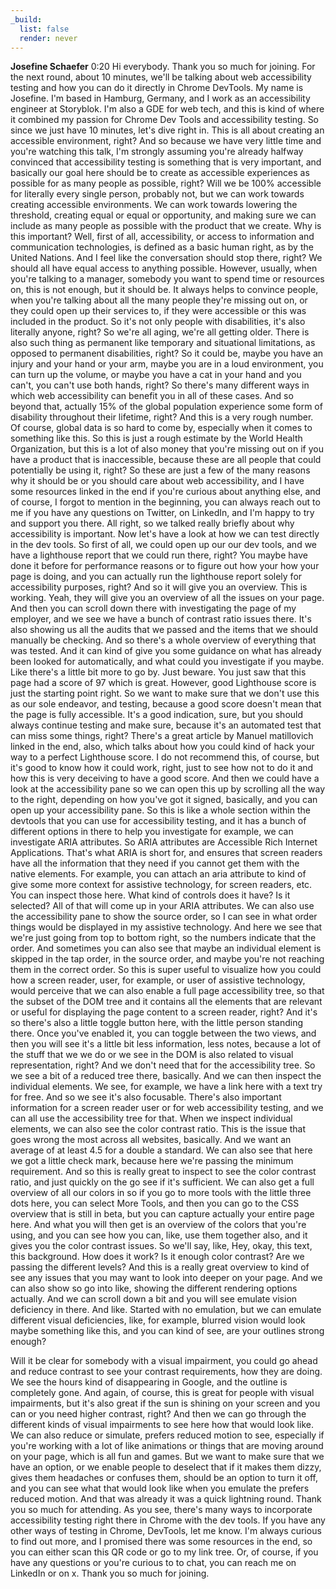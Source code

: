 ```yaml
---
_build:
  list: false
  render: never
---
```


**Josefine Schaefer**  0:20
Hi everybody. Thank you so much for joining. For the next round, about 10 minutes, we'll be talking about web accessibility testing and how you can do it directly in Chrome DevTools. My name is Josefine. I'm based in Hamburg, Germany, and I work as an accessibility engineer at Storyblok. I'm also a GDE for web tech, and this is kind of where it combined my passion for Chrome Dev Tools and accessibility testing. So since we just have 10 minutes, let's dive right in. This is all about creating an accessible environment, right? And so because we have very little time and you're watching this talk, I'm strongly assuming you're already halfway convinced that accessibility testing is something that is very important, and basically our goal here should be to create as accessible experiences as possible for as many people as possible, right? Will we be 100% accessible for literally every single person, probably not, but we can work towards creating accessible environments. We can work towards lowering the threshold, creating equal or equal or opportunity, and making sure we can include as many people as possible with the product that we create. Why is this important? Well, first of all, accessibility, or access to information and communication technologies, is defined as a basic human right, as by the United Nations. And I feel like the conversation should stop there, right? We should all have equal access to anything possible. However, usually, when you're talking to a manager, somebody you want to spend time or resources on, this is not enough, but it should be. It always helps to convince people, when you're talking about all the many people they're missing out on, or they could open up their services to, if they were accessible or this was included in the product. So it's not only people with disabilities, it's also literally anyone, right? So we're all aging, we're all getting older. There is also such thing as permanent like temporary and situational limitations, as opposed to permanent disabilities, right? So it could be, maybe you have an injury and your hand or your arm, maybe you are in a loud environment, you can turn up the volume, or maybe you have a cat in your hand and you can't, you can't use both hands, right? So there's many different ways in which web accessibility can benefit you in all of these cases. And so beyond that, actually 15% of the global population experience some form of disability throughout their lifetime, right? And this is a very rough number. Of course, global data is so hard to come by, especially when it comes to something like this. So this is just a rough estimate by the World Health Organization, but this is a lot of also money that you're missing out on if you have a product that is inaccessible, because these are all people that could potentially be using it, right? So these are just a few of the many reasons why it should be or you should care about web accessibility, and I have some resources linked in the end if you're curious about anything else, and of course, I forgot to mention in the beginning, you can always reach out to me if you have any questions on Twitter, on LinkedIn, and I'm happy to try and support you there. All right, so we talked really briefly about why accessibility is important. Now let's have a look at how we can test directly in the dev tools. So first of all, we could open up our our dev tools, and we have a lighthouse report that we could run there, right? You maybe have done it before for performance reasons or to figure out how your how your page is doing, and you can actually run the lighthouse report solely for accessibility purposes, right? And so it will give you an overview. This is working. Yeah, they will give you an overview of all the issues on your page. And then you can scroll down there with investigating the page of my employer, and we see we have a bunch of contrast ratio issues there. It's also showing us all the audits that we passed and the items that we should manually be checking. And so there's a whole overview of everything that was tested. And it can kind of give you some guidance on what has already been looked for automatically, and what could you investigate if you maybe. Like there's a little bit more to go by. Just beware. You just saw that this page had a score of 97 which is great. However, good Lighthouse score is just the starting point right. So we want to make sure that we don't use this as our sole endeavor, and testing, because a good score doesn't mean that the page is fully accessible. It's a good indication, sure, but you should always continue testing and make sure, because it's an automated test that can miss some things, right? There's a great article by Manuel matillovich linked in the end, also, which talks about how you could kind of hack your way to a perfect Lighthouse score. I do not recommend this, of course, but it's good to know how it could work, right, just to see how not to do it and how this is very deceiving to have a good score. And then we could have a look at the accessibility pane so we can open this up by scrolling all the way to the right, depending on how you've got it signed, basically, and you can open up your accessibility pane. So this is like a whole section within the devtools that you can use for accessibility testing, and it has a bunch of different options in there to help you investigate for example, we can investigate ARIA attributes. So ARIA attributes are Accessible Rich Internet Applications. That's what ARIA is short for, and ensures that screen readers have all the information that they need if you cannot get them with the native elements. For example, you can attach an aria attribute to kind of give some more context for assistive technology, for screen readers, etc. You can inspect those here. What kind of controls does it have? Is it selected? All of that will come up in your ARIA attributes. We can also use the accessibility pane to show the source order, so I can see in what order things would be displayed in my assistive technology. And here we see that we're just going from top to bottom right, so the numbers indicate that the order. And sometimes you can also see that maybe an individual element is skipped in the tap order, in the source order, and maybe you're not reaching them in the correct order. So this is super useful to visualize how you could how a screen reader, user, for example, or user of assistive technology, would perceive that we can also enable a full page accessibility tree, so that the subset of the DOM tree and it contains all the elements that are relevant or useful for displaying the page content to a screen reader, right? And it's so there's also a little toggle button here, with the little person standing there. Once you've enabled it, you can toggle between the two views, and then you will see it's a little bit less information, less notes, because a lot of the stuff that we we do or we see in the DOM is also related to visual representation, right? And we don't need that for the accessibility tree. So we see a bit of a reduced tree there, basically. And we can then inspect the individual elements. We see, for example, we have a link here with a text try for free. And so we see it's also focusable. There's also important information for a screen reader user or for web accessibility testing, and we can all use the accessibility tree for that. When we inspect individual elements, we can also see the color contrast ratio. This is the issue that goes wrong the most across all websites, basically. And we want an average of at least 4.5 for a double a standard. We can also see that here we got a little check mark, because here we're passing the minimum requirement. And so this is really great to inspect to see the color contrast ratio, and just quickly on the go see if it's sufficient. We can also get a full overview of all our colors in so if you go to more tools with the little three dots here, you can select More Tools, and then you can go to the CSS overview that is still in beta, but you can capture actually your entire page here. And what you will then get is an overview of the colors that you're using, and you can see how you can, like, use them together also, and it gives you the color contrast issues. So we'll say, like, Hey, okay, this text, this background. How does it work? Is it enough color contrast? Are we passing the different levels? And this is a really great overview to kind of see any issues that you may want to look into deeper on your page. And we can also show so go into like, showing the different rendering options actually. And we can scroll down a bit and you will see emulate vision deficiency in there. And like. Started with no emulation, but we can emulate different visual deficiencies, like, for example, blurred vision would look maybe something like this, and you can kind of see, are your outlines strong enough?

Will it be clear for somebody with a visual impairment, you could go ahead and reduce contrast to see your contrast requirements, how they are doing. We see the hours kind of disappearing in Google, and the outline is completely gone. And again, of course, this is great for people with visual impairments, but it's also great if the sun is shining on your screen and you can or you need higher contrast, right? And then we can go through the different kinds of visual impairments to see here how that would look like. We can also reduce or simulate, prefers reduced motion to see, especially if you're working with a lot of like animations or things that are moving around on your page, which is all fun and games. But we want to make sure that we have an option, or we enable people to deselect that if it makes them dizzy, gives them headaches or confuses them, should be an option to turn it off, and you can see what that would look like when you emulate the prefers reduced motion. And that was already it was a quick lightning round. Thank you so much for attending. As you see, there's many ways to incorporate accessibility testing right there in Chrome with the dev tools. If you have any other ways of testing in Chrome, DevTools, let me know. I'm always curious to find out more, and I promised there was some resources in the end, so you can either scan this QR code or go to my link tree. Or, of course, if you have any questions or you're curious to to chat, you can reach me on LinkedIn or on x. Thank you so much for joining.
